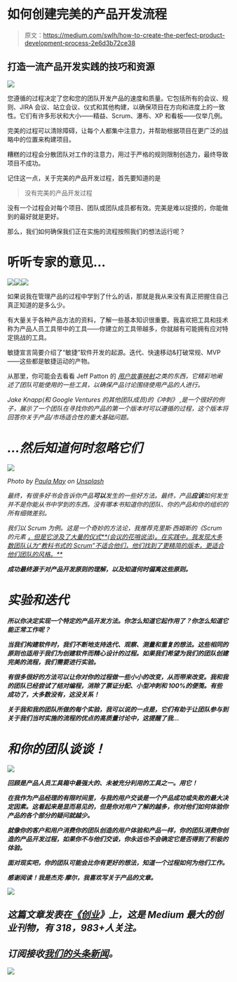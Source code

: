 # 如何创建完美的产品开发流程

> 原文：<https://medium.com/swlh/how-to-create-the-perfect-product-development-process-2e6d3b72ce38>

## 打造一流产品开发实践的技巧和资源

![](img/aafcc44d5a597203f21eaf3c806cc0e2.png)

您遵循的过程决定了您和您的团队开发产品的速度和质量。它包括所有的会议、规则、JIRA 会议、站立会议、仪式和其他构建，以确保项目在方向和进度上的一致性。它们有许多形状和大小——精益、Scrum、瀑布、XP 和看板——仅举几例。

完美的过程可以清除障碍，让每个人都集中注意力，并帮助根据项目在更广泛的战略中的位置来构建项目。

糟糕的过程会分散团队对工作的注意力，用过于严格的规则限制创造力，最终导致项目不成功。

记住这一点，关于完美的产品开发过程，首先要知道的是

> 没有完美的产品开发过程

没有一个过程会对每个项目、团队或团队成员都有效。完美是难以捉摸的，你能做到的最好就是更好。

那么，我们如何确保我们正在实施的流程按照我们的想法运行呢？

# 听听专家的意见…

![](img/3841f07c6a2c0ce0ccc0d2ceef3f0adc.png)![](img/f5dd618abb2ea9445832ca61d32ddf7b.png)![](img/975990967280a1fb46c40dc91946011a.png)

如果说我在管理产品的过程中学到了什么的话，那就是我从来没有真正把握住自己真正知道的是多么少。

有大量关于各种产品方法的资料，了解一些基本知识很重要。我喜欢把工具和技术称为产品人员工具带中的工具——你建立的工具带越多，你就越有可能拥有应对特定挑战的工具。

敏捷宣言简要介绍了“敏捷”软件开发的起源。迭代、快速移动&打破常规、MVP——这些都是敏捷运动的产物。

从那里，你可能会去看看 Jeff Patton 的 [*用户故事映射*](https://www.amazon.com/User-Story-Mapping-Discover-Product/dp/1491904909/ref=sr_1_3?s=books&ie=UTF8&qid=1524150080&sr=1-3&keywords=user+story+mapping)*之类的东西，它精彩地阐述了团队可能使用的一些工具，以确保产品讨论围绕使用产品的人进行。*

*Jake Knapp(和 Google Ventures 的其他团队成员)的《冲刺》 ,是一个很好的例子，展示了一个团队在寻找你的产品的第一个版本时可以遵循的过程，这个版本将回答你关于产品/市场适合性的重大基础问题。*

# *…然后知道何时忽略它们*

*![](img/53edb48b7259b1c397acd1d2406fb772.png)*

*Photo by [Paula May](https://unsplash.com/photos/Ith2hdCBavo?utm_source=unsplash&utm_medium=referral&utm_content=creditCopyText) on [Unsplash](https://unsplash.com/search/photos/book?utm_source=unsplash&utm_medium=referral&utm_content=creditCopyText)*

*最终，有很多好书会告诉你产品**可以**发生的一些好方法。最终，产品**应该**如何发生并不是你能从书中学到的东西。没有哪本书知道你的团队、你的产品和你的组织的所有细微差别。*

*我们以 Scrum 为例。这是一个奇妙的方法论，我推荐克里斯·西姆斯的《Scrum 的元素 [*，但是它涉及了大量的仪式**(会议的花哨说法)。在实践中，我发现大多数团队认为“教科书式的 Scrum”不适合他们，他们找到了更精简的版本，更适合他们团队的风格。***](https://www.amazon.com/Elements-Scrum-Chris-Sims/dp/0982866917/ref=sr_1_1?ie=UTF8&qid=1524150662&sr=8-1&keywords=elements+of+scrum&dpID=41aevQHffWL&preST=_SY291_BO1,204,203,200_QL40_&dpSrc=srch)*

***成功最终源于对产品开发原则的理解，以及知道何时偏离这些原则。***

# ***实验和迭代***

***所以你决定实现一个特定的产品开发方法。你怎么知道它起作用了？你怎么知道它能正常工作呢？***

***当我们构建软件时，我们不断地支持迭代、观察、测量和重复的想法。这些相同的原则也适用于我们为创建软件而精心设计的过程。如果我们希望为我们的团队创建完美的流程，我们需要进行实验。***

***有很多很好的方法可以让你对你的过程做一些小小的改变，从而带来改变。我和我的团队已经尝试了结对编程，消除了票证分配、小型冲刺和 100%的便笺。有些成功了，大多数没有，这没关系！***

***关于我和我的团队所做的每个实验，我可以说的一点是，它们有助于让团队参与到关于我们当时实施的流程的优点的高质量讨论中，这提醒了我…***

# ***和你的团队谈谈！***

***![](img/812a53d8aaaa5833a04a5593f9c18f1a.png)***

***回顾是产品人员工具箱中最强大的、未被充分利用的工具之一。用它！***

***在我作为产品经理的有限时间里，与我的用户交谈是一个产品成功或失败的最大决定因素。这看起来是显而易见的，但是你对用户了解的越多，你对他们如何体验你产品的各个部分的疑问就越少。***

***就像你的客户和用户消费你的团队创造的用户体验和产品一样，你的团队消费你创造的产品开发过程，如果你不与他们交谈，你永远也不会确定它是否得到了积极的体验。***

***面对现实吧，你的团队可能会比你有更好的想法，知道一个过程如何为他们工作。***

***感谢阅读！我是杰克·摩尔，我喜欢写关于产品的文章。***

***[![](img/308a8d84fb9b2fab43d66c117fcc4bb4.png)](https://medium.com/swlh)***

## ***这篇文章发表在[《创业](https://medium.com/swlh)》上，这是 Medium 最大的创业刊物，有 318，983+人关注。***

## ***订阅接收[我们的头条新闻](http://growthsupply.com/the-startup-newsletter/)。***

***[![](img/b0164736ea17a63403e660de5dedf91a.png)](https://medium.com/swlh)***